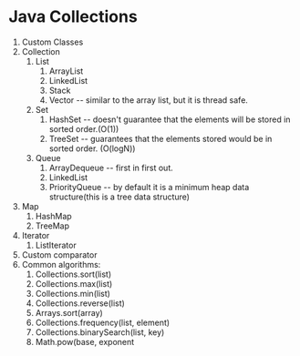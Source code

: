 # Java Collections

1. Custom Classes
2. Collection
   1. List
      1. ArrayList
      2. LinkedList
      3. Stack
      4. Vector -- similar to the array list, but it is thread safe.
   2. Set
      1. HashSet -- doesn't guarantee that the elements will be stored in sorted order.(O(1))
      2. TreeSet -- guarantees that the elements stored would be in sorted order. (O(logN))
   3. Queue
      1. ArrayDequeue -- first in first out.
      2. LinkedList
      3. PriorityQueue -- by default it is a minimum heap data structure(this is a tree data structure)
3. Map
   1. HashMap
   2. TreeMap
4. Iterator
   1. ListIterator
5. Custom comparator
6. Common algorithms:
   1. Collections.sort(list)
   2. Collections.max(list)
   3. Collections.min(list)
   4. Collections.reverse(list)
   5. Arrays.sort(array)
   6. Collections.frequency(list, element)
   7. Collections.binarySearch(list, key)
   8. Math.pow(base, exponent